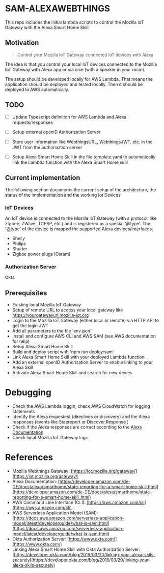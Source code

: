 # SAM-ALEXAWEBTHINGS

This repo includes the initial lambda scripts to control the Mozilla IoT Gateway with the Alexa Smart Home Skill

## Motivation

> Control your Mozilla IoT Gateway connected IoT devices with Alexa

The idea is that you control your local IoT devices connected to the Mozilla IoT Gateway with Alexa app or via oice (with a speaker in your room).

The setup should be developed locally for AWS Lambda. That means the application should be deployed and tested locally. Then it should be deployed to AWS automatically.


## TODO

- [ ] Update Typescript definiiton for AWS Lambda and Alexa requests/responses

- [ ] Setup external openID Authorization Server

- [ ] Store user information like WebthingsURL, WebthingsJWT, etc. in the JWT from the authoriaztion server

- [ ] Setup Alexa Smart Home Skill in the file template.yaml to automatically link the Lambda function with the Alexa Smart Home skill

## Current implementation

The following section documents the current setup of the architecture, the status of the implementation and the working Iot Devices

### IoT Devices

An IoT device is connected to the Mozilla IoT Gateway (with a protocoll like Zigbee, ZWave, TCP/IP, etc.) and is registered as a special '@type'. The '@type' of the device is mapped the supported Alexa devices/interfaces.

- Shelly
- Philips
- Shutter
- Zigbee power plugs (Osram)



### Authorization Server

Okta

## Prerequisites

- Existing local Mozilla IoT Gateway
- Setup of remote URL to access your local gateway like https://yourgatewayurl.mozilla-iot.org
- Login to the Mozilla IoT Gateway (either local or remote) via HTTP API to get the login JWT
- Add all parameters to the file 'env.json'
- Install and configure AWS CLI and AWS SAM (see AWS documentation for help)
- Setup Alexa Smart Home Skill
- Build and deploy script with 'npm run deploy:sam'
- Link Alexa Smart Home Skill with your deployed Lambda function
- Add an external openID Authorization Server to enable linking to your Alexa Skill
- Activate Alexa Smart Home Skill and search for new devies


# Debugging

- Check the AWS Lambda loggin; check AWS CloudWatch for logging statements
- Identify the Alexa requestest (directives or discovery) and the Alexa responses (events like Staereport or Discover.Response )
- Check if the Alexa responses are correct according to the [Alexa Documentation](https://developer.amazon.com/de-DE/docs/alexa/smarthome/state-reporting-for-a-smart-home-skill.html)
- Check local Mozilla IoT Gateway logs

# References

- Mozilla Webthings Gateway: [https://iot.mozilla.org/gateway/](https://iot.mozilla.org/gateway/)
- Alexa Documentation: [https://developer.amazon.com/de-DE/docs/alexa/smarthome/state-reporting-for-a-smart-home-skill.html](https://developer.amazon.com/de-DE/docs/alexa/smarthome/state-reporting-for-a-smart-home-skill.html)
- AWS Command Line Interface (CLI): [https://aws.amazon.com/cli](https://aws.amazon.com/cli)
- AWS Serverless Application Model (SAM): [https://docs.aws.amazon.com/serverless-application-model/latest/developerguide/what-is-sam.html](https://docs.aws.amazon.com/serverless-application-model/latest/developerguide/what-is-sam.html)
- Okta Authorization Server: [https://www.okta.com/](https://www.okta.com/)
- Linking Alexa Smart Home Skill with Okta Authorization Server: [https://developer.okta.com/blog/2019/03/20/linking-your-alexa-skils-securely](https://developer.okta.com/blog/2019/03/20/linking-your-alexa-skils-securely)


